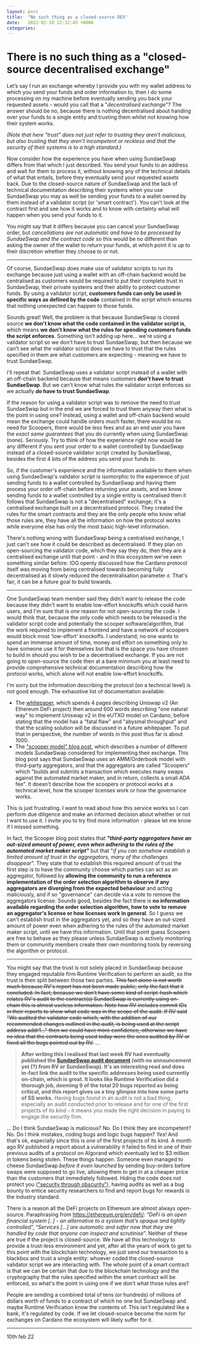 ```yaml
---
layout: post
title:  "No such thing as a closed-source DEX"
date:   2022-02-10 12:32:45 +0000
categories:
---
```


# There is no such thing as a "closed-source decentralised exchange"


Let’s say I run an exchange whereby I provide you with my wallet address to which you send your funds and order information to, then I do some processing on my machine before eventually sending you back your requested assets - would you call that a "*decentralised exchange*"? The answer should be no, because there is nothing decentralised about handing over your funds to a single entity and trusting them whilst not knowing how their system works. 

*(Note that here "trust" does not just refer to trusting they aren't malicious, but also trusting that they aren't incompetent or reckless and that the security of their systems is to a high standard.)*

Now consider how the experience you have when using SundaeSwap differs from that which I just described. You send your funds to an address and wait for them to process it, without knowing any of the technical details of what that entails, before they eventually send your requested assets back. Due to the closed-source nature of SundaeSwap and the lack of technical documentation describing their systems when you use SundaeSwap you may as well be sending your funds to a wallet owned by them instead of a validator script (or 'smart contract'). You can't look at the contract first and see how it works and to know with certainty what will happen when you send your funds to it.

You might say that it differs because you can cancel your SundaeSwap order, but *cancellations are not automatic and have to be processed by SundaeSwap and the contract code* so this would be no different than asking the owner of the wallet to return your funds, at which point it is up to their discretion whether they choose to or not.

---

Of course, SundaeSwap does make use of validator scripts to run its exchange because just using a wallet with an off-chain backend would be centralised as customers would be required to put their complete trust in SundaeSwap, their private systems and their ability to protect customer funds. By using a validator script, **customers funds can only be used in specific ways as defined by the code** contained in the script which ensures that nothing unexpected can happen to those funds.

Sounds great! Well, the problem is that because SundaeSwap is closed source **we don't know what the code contained in the validator script is**, which means **we don't know what the rules for spending customers funds the script enforces**. Something isn't adding up here... we're using a validator script so we don't have to trust SundaeSwap, but then because we can't see what the validator script does we have to trust that the rules specified in them are what customers are expecting - meaning we have to trust SundaeSwap.

I'll repeat that: SundaeSwap uses a validator script instead of a wallet with an off-chain backend because that means customers ***don't* have to trust SundaeSwap**. But we can't know what rules the validator script enforces so we actually ***do* have to trust SundaeSwap**.

If the reason for using a validator script was to remove the need to trust SundaeSwap but in the end we are forced to trust them anyway then what is the point in using one? Instead, using a wallet and off-chain backend would mean the exchange could handle orders much faster, there would be no need for Scoopers, there would be less fees and as an end user you have the _exact same guarantees_ that you do currently when using SundaeSwap (none). Seriously. Try to think of how the experience right now would be any different if you sent your order to a wallet controlled by SundaeSwap instead of a closed-source validator script created by SundaeSwap, besides the first 4 bits of the address you send your funds to.

So, if the customer's experience and the information available to them when using SundaeSwap's validator script is isomorphic to the experience of just sending funds to a wallet controlled by SundaeSwap and having them process your order off-chain before returning your assets, and we know sending funds to a wallet controlled by a single entity is centralised then it follows that SundaeSwap is not a "decentralised" exchange; it's a centralised exchange built on a decentralised protocol. They created the rules for the smart contracts and they are the only people who know what those rules are, they have all the information on how the protocol works while everyone else has only the most basic high-level information.

There's nothing wrong with SundaeSwap being a centralised exchange, I just can't see how it could be described as decentralised. If they plan on open-sourcing the validator code, which they say they do, then they are a centralised exchange until that point - and in this ecosystem we've seen something similar before: IOG openly discussed how the Cardano protocol itself was moving from being centralised towards becoming fully decentralised as it slowly reduced the decentralisation parameter `d`. That's fair, it can be a future goal to build towards.

---

One SundaeSwap team member said they didn't want to release the code because they didn't want to enable low-effort knockoffs which could harm users, and I'm sure that is _one_ reason for not open-sourcing the code. I would think that, because the only code which needs to be released is the validator script code and potentially the scooper software/algorithm, that the work required to implement a frontend and have a network of scoopers would block most 'low-effort' knockoffs. I understand; no one wants to spend an immense amount of time, money and effort on something only to have someone use it for themselves but that is the space you have chosen to build in should you wish to be a decentralised exchange. If you are not going to open-source the code then at a bare minimum you at least need to provide comprehensive technical documentation describing how the protocol works, which alone will not enable low-effort knockoffs.

I'm sorry but the information describing the protocol (on a technical level) is not good enough. The exhaustive list of documentation available:

- The [whitepaper](https://sundaeswap.finance/papers/SundaeSwap-2021-06-01-Fundamentals.pdf), which spends 4 pages describing Uniswap v2 (An Ethereum DeFi project) then around 600 words describing "one natural way" to implement Uniswap v2 in the eUTXO model on Cardano, before stating that the model has a "fatal flaw" and "abysmal throughput" and that the scaling solution will be discussed in a future whitepaper. To put that in perspective, the number of words in this post thus far is about 1000.
- The ["scooper model" blog post](https://sundaeswap-finance.medium.com/sundaeswap-labs-presents-the-scooper-model-678d6054318d), which describes a number of different models SundaeSwap considered for implementing their exchange. This blog post says that SundaeSwap uses an AMM/Orderbook model with third-party aggregators, and that the aggregators are called "Scoopers" which "builds and submits a transaction which executes many swaps against the automated market maker, and in return, collects a small ADA fee". It doesn't describe how the scoopers or protocol works at a technical level, how the scooper licenses work or how the governance works.



This is just frustrating. I want to read about how this service works so I can perform due diligence and make an informed decision about whether or not I want to use it. I invite you to try find more information - please let me know if I missed something.

In fact, the Scooper blog post states that ***"third-party aggregators have an out-sized amount of power, even when adhering to the rules of the automated market maker script"*** but that "*if you can somehow establish a limited amount of trust in the aggregators, many of the challenges disappear*". They state that to establish this required amount of trust the first step is to have the community choose which parties can act as an aggregator, followed by **allowing the community to run a reference implementation of the order selection algorithm to observe if any aggregators are diverging from the expected behaviour** and acting maliciously, and if so "governance" can decide via a vote to remove the aggregators license. Sounds good, besides the fact there is **no information available regarding the order selection algorithm, how to vote to remove an aggregator's license or how licenses work in general**. So I guess we can't establish trust in the aggregators yet, and so they have an out-sized amount of power even when adhering to the rules of the automated market maker script, until we have this information. Until that point guess Scoopers are free to behave as they please unless SundaeSwap is actively monitoring them or community members create their own monitoring tools by reversing the algorithm or protocol.

---

You might say that the trust is not solely placed in SundaeSwap because they engaged reputable firm Runtime Verification to perform an audit, so the trust is then split between those two parties. ~~This fact alone is not worth much because RV's report has not been made public, only the fact that it concluded. In fact, because we don't have some kind of script-hash which relates RV's audit to the contract(s) SundaeSwap is currently using on-chain this is almost useless information. Note how RV includes commit IDs in their reports to show what code was in the scope of the audit. If RV said "We audited the validator code which, with the addition of our recommended changes outlined in the audit, is being used at the script address addr1..." then we could have more confidence, otherwise we have no idea that the contracts being used today were the ones audited by RV or fixed all the bugs pointed out by RV.~~ ...
>**After writing this I realised that last week RV had eventually published the [SundaeSwap audit document](https://github.com/runtimeverification/publications/blob/main/reports/smart-contracts/SundaeSwap.pdf) (with no announcement yet (?) from RV or SundaeSwap). It's an interesting read and does in-fact link the audit to the specific addresses being used currently on-chain, which is great. It looks like Runtime Verification did a thorough job, deeming 9 of the total 20 bugs reported as being critical, and this report gives us a tiny glimpse into how some parts of SS works.** Having bugs found in an audit is not a bad thing, especially an audit conducted prior to release and for one of the first projects of its kind - it means you made the right decision in paying to engage the security firm.

... Do I think SundaeSwap is malicious? No. Do I think they are incompetent? No. Do I think mistakes, coding bugs and logic bugs happen? *Yes!* And that's ok, especially since this is one of the first projects of its kind. A month ago RV published a report about a vulnerability it failed to find in one of their previous audits of a protocol on Algorand which eventually led to $3 million in tokens being stolen. These things happen. Someone even managed to cheese SundaeSwap _before it even launched_ by sending buy-orders before swaps were supposed to go live, allowing them to get in at a cheaper price than the customers that immediately followed. Hiding the code does not protect you (["security through obscurity"](https://en.wikipedia.org/wiki/Security_through_obscurity)), having audits as well as a bug bounty to entice security researchers to find and report bugs for rewards is the industry standard.

There is a reason all the DeFi projects on Ethereum are almost always open-source. Paraphrasing from https://ethereum.org/en/defi/: “*DeFi is an open financial system [..] - an alternative to a system that’s opaque and tightly controlled*”, “*Services [...] are automatic and safer now that they are handled by code that anyone can inspect and scrutinise*”. Neither of these are true if the project is closed-source. We have all this technology to provide a trust-less environment and yet, after all the years of work to get to this point with the blockchain technology, we just send our transaction to a blackbox and trust a single entity: whoever coded the closed-source validator script we are interacting with. The whole point of a smart contract is that we can be certain that due to the blockchain technology and the cryptography that the rules specified within the smart contract will be enforced, so what's the point in using one if we don’t what those rules are?

People are sending a combined total of tens (or hundreds) of millions of dollars worth of funds to a contract of which no one but SundaeSwap and maybe Runtime Verification know the contents of. This isn't regulated like a bank, it's regulated by code. If we let closed-source become the norm for exchanges on Cardano the ecosystem will likely suffer for it.

---

10th feb 22
